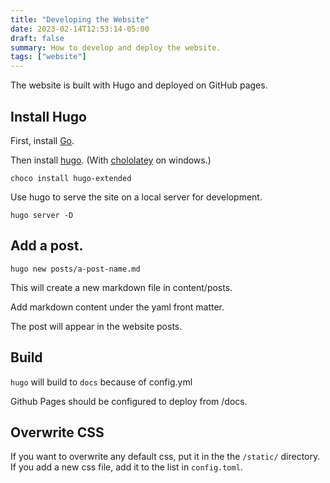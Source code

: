 ```yaml
---
title: "Developing the Website"
date: 2023-02-14T12:53:14-05:00
draft: false
summary: How to develop and deploy the website.
tags: ["website"]
---
```


The website is built with Hugo and deployed on GitHub pages.

## Install Hugo

First, install [Go](https://go.dev/).

Then install [hugo](https://gohugo.io/). (With [chololatey](https://chocolatey.org/) on windows.)

`choco install hugo-extended`

Use hugo to serve the site on a local server for development.

`hugo server -D`

## Add a post.

`hugo new posts/a-post-name.md`

This will create a new markdown file in content/posts.

Add markdown content under the yaml front matter.

The post will appear in the website posts.

## Build

`hugo` will build to `docs` because of config.yml

Github Pages should be configured to deploy from /docs.

## Overwrite CSS

If you want to overwrite any default css, put it in the the `/static/` directory. If you add a new css file, add it to the list in `config.toml`.